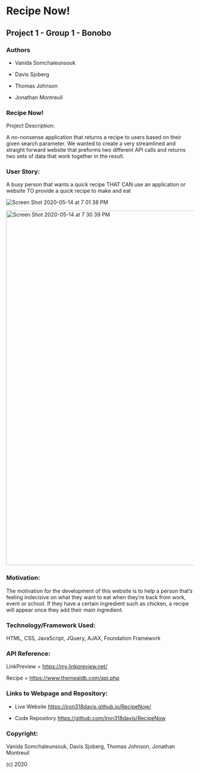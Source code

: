 # Recipe Now! 

## Project 1 -  Group 1 - Bonobo 


### Authors

* Vanida Somchaleunsouk

* Davis Sjoberg

* Thomas Johnson

* Jonathan Montreuil

### Recipe Now!
 
 Project Description: 
 
 A no-nonsense application that returns a recipe to users based on their given search parameter.  We wanted to create a very streamlined  and straight forward website that preforms two different API calls and returns two sets of data that work together in the result.  
 
 ### User Story:
 
 A busy person that wants a quick recipe
 THAT CAN use an application or website 
 TO provide a quick recipe to make and eat
 
 ![Screen Shot 2020-05-14 at 7 01 38 PM](https://user-images.githubusercontent.com/61704824/81997462-6d45ec00-9615-11ea-9aa9-005d502d117e.png)
 
 <img width="954" alt="Screen Shot 2020-05-14 at 7 30 39 PM" src="https://user-images.githubusercontent.com/61704824/81999144-e8a99c80-9619-11ea-9883-d100da8cbc94.png">

### Motivation:  
 
 The motivation for the development of this website is to help a person that’s feeling indecisive on what they want to eat when they’re back from work, event or school. If they have a certain ingredient such as chicken, a recipe will appear once they add their main ingredient.

### Technology/Framework Used:

HTML, CSS, JavaScript, JQuery, AJAX, Foundation Framework

### API Reference:

LinkPreview = https://my.linkpreview.net/

Recipe = https://www.themealdb.com/api.php

### Links to Webpage and Repository:

* Live Website https://iron318davis.github.io/RecipeNow/

* Code Repository https://github.com/iron318davis/RecipeNow

### Copyright:
Vanida Somchaleunsouk, Davis Sjoberg, Thomas Johnson, Jonathan Montreuil

(c) 2020




